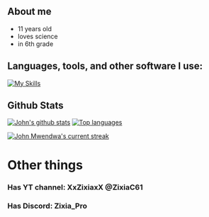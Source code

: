 ## About me
- 11 years old
- loves science
- in 6th grade
## **Languages, tools, and other software I use:**  
[![My Skills](https://skillicons.dev/icons?i=html,css,js,md,github,vscode,git,bash,replit,discord)](#)

## Github Stats 

 [![John's github stats](https://bad-apple-github-readme.vercel.app/api?username=XxZixiaxX&show_icons=true&count_private=true&line_height=20&icon_color=00b3ff&theme=blue-green&title_color=00b3ff)](#) [![Top languages](https://github-readme-mwendwa.vercel.app/api/top-langs/?username=XxZixiaxX&layout=compact&count_private=true&theme=blue-green&title_color=00b3ff)](#)

[![John Mwendwa's current streak](https://streak-stats.demolab.com/?user=XxZixiaxX&count_private=true&theme=blue-green&title_color=00b3ff)](#)

# Other things
### Has YT channel: XxZixiaxX @ZixiaC61
### Has Discord: Zixia_Pro
